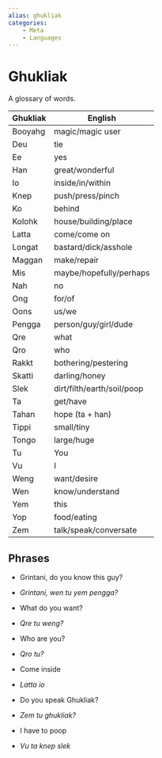 ```yaml
---
alias: ghukliak
categories:
    - Meta
    - Languages
---
```

# Ghukliak

A glossary of words.

| Ghukliak | English |
|----------|---------|
| Booyahg | magic/magic user |
| Deu | tie |
| Ee | yes |
| Han | great/wonderful |
| Io | inside/in/within |
| Knep | push/press/pinch |
| Ko | behind |
| Kolohk | house/building/place |
| Latta | come/come on |
| Longat | bastard/dick/asshole |
| Maggan | make/repair |
| Mis | maybe/hopefully/perhaps |
| Nah | no |
| Ong | for/of |
| Oons | us/we |
| Pengga | person/guy/girl/dude |
| Qre | what |
| Qro | who |
| Rakkt | bothering/pestering |
| Skatti | darling/honey |
| Slek | dirt/filth/earth/soil/poop |
| Ta | get/have |
| Tahan | hope (ta + han) |
| Tippi | small/tiny |
| Tongo | large/huge |
| Tu | You |
| Vu | I |
| Weng | want/desire |
| Wen | know/understand |
| Yem | this |
| Yop | food/eating |
| Zem | talk/speak/conversate |

## Phrases

* Grintani, do you know this guy?
* *Grintani, wen tu yem pengga?*

* What do you want?
* *Qre tu weng?*

* Who are you?
* *Qro tu?*

* Come inside
* *Latta io*

* Do you speak Ghukliak?
* *Zem tu ghukliak?*

* I have to poop
* *Vu ta knep slek*
